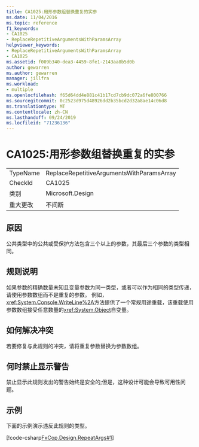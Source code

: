 ```yaml
---
title: CA1025:用形参数组替换重复的实参
ms.date: 11/04/2016
ms.topic: reference
f1_keywords:
- CA1025
- ReplaceRepetitiveArgumentsWithParamsArray
helpviewer_keywords:
- ReplaceRepetitiveArgumentsWithParamsArray
- CA1025
ms.assetid: f009b340-dea3-4459-8fe1-2143aa8b5d0b
author: gewarren
ms.author: gewarren
manager: jillfra
ms.workload:
- multiple
ms.openlocfilehash: f65d64dd4e881c41b17cd7cb9dc072a6fe800766
ms.sourcegitcommit: 0c2523d975d48926dd2b35bcd2d32a8ae14c06d8
ms.translationtype: MT
ms.contentlocale: zh-CN
ms.lasthandoff: 09/24/2019
ms.locfileid: "71236136"
---
```

# <a name="ca1025-replace-repetitive-arguments-with-params-array"></a>CA1025:用形参数组替换重复的实参

|||
|-|-|
|TypeName|ReplaceRepetitiveArgumentsWithParamsArray|
|CheckId|CA1025|
|类别|Microsoft.Design|
|重大更改|不间断|

## <a name="cause"></a>原因
公共类型中的公共或受保护方法包含三个以上的参数，其最后三个参数的类型相同。

## <a name="rule-description"></a>规则说明
如果参数的精确数量未知且变量参数为同一类型，或者可以作为相同的类型传递，请使用参数数组而不是重复的参数。 例如， <xref:System.Console.WriteLine%2A>方法提供了一个常规用途重载，该重载使用参数数组接受任意数量的<xref:System.Object>自变量。

## <a name="how-to-fix-violations"></a>如何解决冲突
若要修复与此规则的冲突，请将重复参数替换为参数数组。

## <a name="when-to-suppress-warnings"></a>何时禁止显示警告
禁止显示此规则发出的警告始终是安全的;但是，这种设计可能会导致可用性问题。

## <a name="example"></a>示例
下面的示例演示违反此规则的类型。

[!code-csharp[FxCop.Design.RepeatArgs#1](../code-quality/codesnippet/CSharp/ca1025-replace-repetitive-arguments-with-params-array_1.cs)]